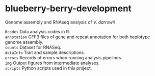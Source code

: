# blueberry-berry-development
Genome assembly and RNAseq analysis of _V. darrowii_

`Rcodes` Data analysis codes in R.      
`annotation` GFF3 files of gene and repeat annotation for both haplotype genome assembly.    
`counts` Dataset for RNASeq.      
`dataInfo` Trait and sample descriptions.      
`errors` Records of errors when running analysis pipelines.     
`img` Output figures from intermediate analyses.     
`scripts` Python scripts used in this project. 
